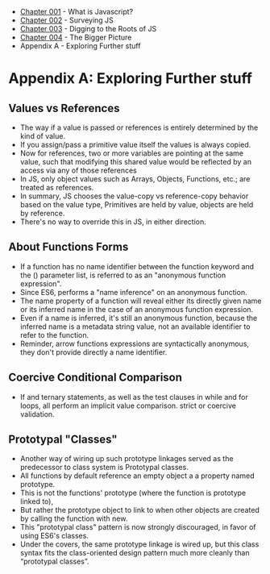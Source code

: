 
- [Chapter 001](chapter001.md) - What is Javascript?
- [Chapter 002](chapter002.md) - Surveying JS
- [Chapter 003](chapter003.md) - Digging to the Roots of JS
- [Chapter 004](chapter004.md) - The Bigger Picture
- Appendix A -  Exploring Further stuff

# Appendix A: Exploring Further stuff 
## Values vs References 
- The way if a value is passed or references is entirely determined by the kind of value. 
- If you assign/pass a primitive value itself the values is always copied. 
- Now for references, two or more variables are pointing at the same value, such that modifying this shared value would be reflected by an access via any of those references 
- In JS, only object values such as Arrays, Objects, Functions, etc.; are treated as references. 
- In summary, JS chooses the value-copy vs reference-copy behavior based on the value type, Primitives are held by value, objects are held by reference.  
- There's no way to override this in JS, in either direction. 

## About Functions Forms 
- If a function has no name identifier between the function keyword and the () parameter list, is referred to as an "anonymous function expression". 
- Since ES6, performs a "name inference" on an anonymous function. 
- The name property of a function will reveal either its directly given name or its inferred name in the case of an anonymous function expression. 
- Even if a name is inferred, it's still an anonymous function, because the inferred name is a metadata string value, not an available identifier to refer to the function. 
- Reminder, arrow functions expressions are syntactically anonymous, they don't provide directly a name identifier. 

## Coercive Conditional Comparison 
- If and ternary statements, as well as the test clauses in while and for loops, all perform an implicit value comparison. strict or coercive validation. 

## Prototypal "Classes" 
- Another way of wiring up such prototype linkages served as the predecessor to class system is Prototypal classes. 
- All functions by default reference an empty object a a property named prototype. 
- This is not the functions' prototype (where the function is prototype linked to),  
- But rather the prototype object to link to when other objects are created by calling the function with new. 
- This "prototypal class" pattern is now strongly discouraged, in favor of using ES6's classes. 
- Under the covers, the same prototype linkage is wired up, but this class syntax fits the class-oriented design pattern much more cleanly than “prototypal classes”. 

 